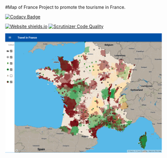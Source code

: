 #Map of France
Project to promote the tourisme in France.

[![Codacy Badge](https://api.codacy.com/project/badge/Grade/c2094b11ddc14c1ab601d798c740283d)](https://www.codacy.com/project/sheub/MapOfFrance/dashboard?utm_source=github.com&amp;utm_medium=referral&amp;utm_content=sheub/MapOfFrance&amp;utm_campaign=Badge_Grade_Dashboard)

[![Website shields.io](https://img.shields.io/website-up-down-green-red/http/shields.io.svg)](https://leipzig-einkaufen.de)
[![Scrutinizer Code Quality](https://scrutinizer-ci.com/g/sheub/vectortiles/badges/quality-score.png?b=master)](https://scrutinizer-ci.com/g/sheub/vectortiles/?branch=master)

![Map of France Screenshot](https://github.com/sheub/MapOfFrance/blob/master/MapOfFrance_Screenshot.png)
